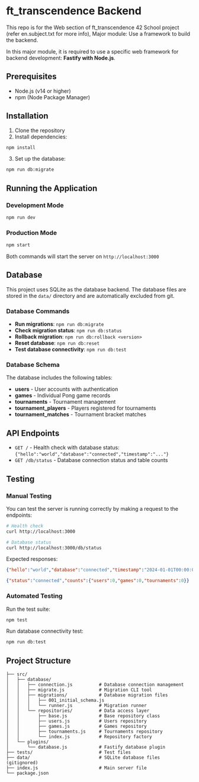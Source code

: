 # ft_transcendence Backend

This repo is for the Web section of ft_transcendence 42 School project (refer en.subject.txt for more info), Major module: Use a framework to build the backend.

In this major module, it is required to use a specific web framework for backend development: **Fastify with Node.js**.

## Prerequisites

- Node.js (v14 or higher)
- npm (Node Package Manager)

## Installation

1. Clone the repository
2. Install dependencies:
```bash
npm install
```

3. Set up the database:
```bash
npm run db:migrate
```

## Running the Application

### Development Mode
```bash
npm run dev
```

### Production Mode
```bash
npm start
```

Both commands will start the server on `http://localhost:3000`

## Database

This project uses SQLite as the database backend. The database files are stored in the `data/` directory and are automatically excluded from git.

### Database Commands

- **Run migrations**: `npm run db:migrate`
- **Check migration status**: `npm run db:status`
- **Rollback migration**: `npm run db:rollback <version>`
- **Reset database**: `npm run db:reset`
- **Test database connectivity**: `npm run db:test`

### Database Schema

The database includes the following tables:
- **users** - User accounts with authentication
- **games** - Individual Pong game records
- **tournaments** - Tournament management
- **tournament_players** - Players registered for tournaments
- **tournament_matches** - Tournament bracket matches

## API Endpoints

- `GET /` - Health check with database status: `{"hello":"world","database":"connected","timestamp":"..."}`
- `GET /db/status` - Database connection status and table counts

## Testing

### Manual Testing

You can test the server is running correctly by making a request to the endpoints:

```bash
# Health check
curl http://localhost:3000

# Database status
curl http://localhost:3000/db/status
```

Expected responses:
```json
{"hello":"world","database":"connected","timestamp":"2024-01-01T00:00:00.000Z"}
```

```json
{"status":"connected","counts":{"users":0,"games":0,"tournaments":0}}
```

### Automated Testing

Run the test suite:
```bash
npm test
```

Run database connectivity test:
```bash
npm run db:test
```

## Project Structure

```
├── src/
│   ├── database/
│   │   ├── connection.js          # Database connection management
│   │   ├── migrate.js             # Migration CLI tool
│   │   ├── migrations/            # Database migration files
│   │   │   ├── 001_initial_schema.js
│   │   │   └── runner.js          # Migration runner
│   │   └── repositories/          # Data access layer
│   │       ├── base.js            # Base repository class
│   │       ├── users.js           # Users repository
│   │       ├── games.js           # Games repository
│   │       ├── tournaments.js     # Tournaments repository
│   │       └── index.js           # Repository factory
│   └── plugins/
│       └── database.js            # Fastify database plugin
├── tests/                         # Test files
├── data/                          # SQLite database files (gitignored)
├── index.js                       # Main server file
└── package.json
```
